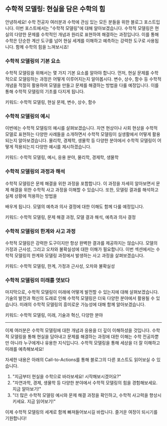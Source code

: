 ## 수학적 모델링: 현실을 담은 수학의 힘

안녕하세요! 수학 전공자 여러분과 수학에 관심 있는 모든 분들을 위한 블로그 포스트입니다. 이번 포스트에서는 "수학적 모델링"에 대해 알아보겠습니다. 수학적 모델링은 현실의 다양한 문제를 수학적인 개념과 원리로 표현하여 해결하는 과정입니다. 이를 통해 수학은 단순한 계산 도구를 넘어 현실 세계를 이해하고 예측하는 강력한 도구로 사용됩니다. 함께 수학의 힘을 느껴보시죠!

### 수학적 모델링의 기본 요소

수학적 모델링을 위해서는 몇 가지 기본 요소를 알아야 합니다. 먼저, 현실 문제를 수학적으로 모델링하는 과정은 어떻게 이루어지는지 알아봅시다. 변수, 상수, 함수 등 수학적 개념을 적절히 활용하여 모델을 만들고 문제를 해결하는 방법을 다룰 예정입니다. 이를 통해 수학적 모델링의 기초를 다지게 됩니다.

키워드: 수학적 모델링, 현실 문제, 변수, 상수, 함수

### 수학적 모델링의 예시

이번에는 수학적 모델링의 예시를 살펴보겠습니다. 자연 현상이나 사회 현상을 수학적 모델로 표현하는 다양한 사례들을 소개하면서 수학적 모델링이 실생활에서 어떻게 활용되는지 알아보겠습니다. 물리학, 경제학, 생물학 등 다양한 분야에서 수학적 모델링이 어떻게 적용되는지 다양한 예시를 제시하겠습니다.

키워드: 수학적 모델링, 예시, 응용 분야, 물리학, 경제학, 생물학

### 수학적 모델링의 과정과 해석

수학적 모델링은 문제 해결을 위한 과정을 포함합니다. 이 과정을 자세히 알아보면서 문제 해결을 위한 수학적 사고 과정을 이해할 수 있습니다. 또한, 모델링 결과를 해석하고 실제 상황에 적용하는 방법을

 배우게 됩니다. 모델의 예측과 의사 결정에 대한 이해도 함께 다룰 예정입니다.

키워드: 수학적 모델링, 문제 해결 과정, 모델 결과 해석, 예측과 의사 결정

### 수학적 모델링의 한계와 사고 과정

수학적 모델링은 강력한 도구이지만 항상 완벽한 결과를 제공하지는 않습니다. 모델의 가정과 근사성, 그리고 오차와 불확실성에 대한 이해가 필요합니다. 이번 섹션에서는 수학적 모델링의 한계와 모델링 과정에서 발생하는 사고 과정을 살펴보겠습니다.

키워드: 수학적 모델링, 한계, 가정과 근사성, 오차와 불확실성

### 수학적 모델링의 미래를 엿보다

마지막으로, 수학적 모델링이 미래에 어떻게 발전할 수 있는지에 대해 살펴보겠습니다. 기술의 발전과 혁신의 도래로 인해 수학적 모델링은 더욱 다양한 분야에서 활용될 수 있습니다. 미래의 수학적 모델링의 흥미로운 가능성에 대해 함께 알아보겠습니다.

키워드: 수학적 모델링, 미래, 기술과 혁신, 다양한 분야

---

이제 여러분은 수학적 모델링에 대한 개념과 응용을 더 깊이 이해하셨을 것입니다. 수학적 모델링을 통해 현실을 담아내고 문제를 해결하는 과정에 대한 이해는 수학 전공자뿐만 아니라 누구에게나 유용한 지식입니다. 수학적 모델링을 통해 세상을 더 잘 이해하고 미래를 예측해보세요!

자세한 내용은 아래의 Call-to-Actions를 통해 블로그의 다른 포스트도 읽어보실 수 있습니다.

1. "지금부터 현실을 수학으로 바라보세요! 시작해보시겠어요?"
2. "자연과학, 경제, 생물학 등 다양한 분야에서 수학적 모델링의 힘을 경험해보세요. 지금 알아보기!"
3. "더 많은 수학적 모델링 예시와 문제 해결 과정을 확인하고, 수학적 사고력을 향상시키세요. 지금 읽어보기!"

이제 수학적 모델링의 세계로 함께 빠져들어보시길 바랍니다. 즐거운 여정이 되시기를 기원합니다!
